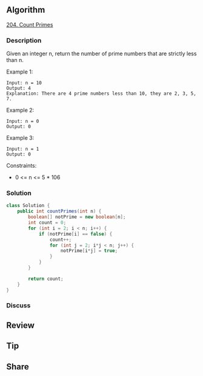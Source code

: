 ## Algorithm

[204. Count Primes](https://leetcode.com/problems/count-primes/)

### Description

Given an integer n, return the number of prime numbers that are strictly less than n.


Example 1:

```
Input: n = 10
Output: 4
Explanation: There are 4 prime numbers less than 10, they are 2, 3, 5, 7.
```

Example 2:

```
Input: n = 0
Output: 0
```

Example 3:

```
Input: n = 1
Output: 0
```

Constraints:

- 0 <= n <= 5 * 106

### Solution

```java
class Solution {
    public int countPrimes(int n) {
        boolean[] notPrime = new boolean[n];
        int count = 0;
        for (int i = 2; i < n; i++) {
            if (notPrime[i] == false) {
                count++;
                for (int j = 2; i*j < n; j++) {
                    notPrime[i*j] = true;
                }
            }
        }

        return count;
    }
}
```

### Discuss

## Review


## Tip


## Share

